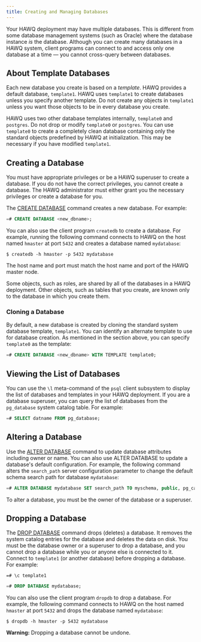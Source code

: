 ```yaml
---
title: Creating and Managing Databases
---
```


<!--
Licensed to the Apache Software Foundation (ASF) under one
or more contributor license agreements.  See the NOTICE file
distributed with this work for additional information
regarding copyright ownership.  The ASF licenses this file
to you under the Apache License, Version 2.0 (the
"License"); you may not use this file except in compliance
with the License.  You may obtain a copy of the License at

  http://www.apache.org/licenses/LICENSE-2.0

Unless required by applicable law or agreed to in writing,
software distributed under the License is distributed on an
"AS IS" BASIS, WITHOUT WARRANTIES OR CONDITIONS OF ANY
KIND, either express or implied.  See the License for the
specific language governing permissions and limitations
under the License.
-->

Your HAWQ deployment may have multiple databases. This is different from some database management systems \(such as Oracle\) where the database instance *is* the database. Although you can create many databases in a HAWQ system, client programs can connect to and access only one database at a time — you cannot cross-query between databases.

## About Template Databases <a id="topic3"></a>

Each new database you create is based on a *template*. HAWQ provides a default database, `template1`. HAWQ uses `template1` to create databases unless you specify another template. Do not create any objects in `template1` unless you want those objects to be in every database you create.

HAWQ uses two other database templates internally, `template0` and `postgres`. Do not drop or modify `template0` or `postgres`. You can use `template0` to create a completely clean database containing only the standard objects predefined by HAWQ at initialization. This may be necessary if you have modified `template1`.

## Creating a Database <a id="topic4"></a>

You must have appropriate privileges or be a HAWQ superuser to create a database. If you do not have the correct privileges, you cannot create a database. The HAWQ administrator must either grant you the necessary privileges or create a database for you.

The [CREATE DATABASE](../reference/sql/CREATE-DATABASE/index.html) command creates a new database. For example:

``` sql
=# CREATE DATABASE <new_dbname>;
```

You can also use the client program `createdb` to create a database. For example, running the following command connects to HAWQ on the host named `hmaster` at port `5432` and creates a database named `mydatabase`:

``` shell
$ createdb -h hmaster -p 5432 mydatabase
```

The host name and port must match the host name and port of the HAWQ master node.

Some objects, such as roles, are shared by all of the databases in a HAWQ deployment. Other objects, such as tables that you create, are known only to the database in which you create them.

### Cloning a Database <a id="topic5"></a>

By default, a new database is created by cloning the standard system database template, `template1`. You can identify an alternate template to use for database creation. As mentioned in the section above, you can specify `template0` as the template:

``` sql
=# CREATE DATABASE <new_dbname> WITH TEMPLATE template0;
```

## Viewing the List of Databases <a id="topic6"></a>

You can use the `\l` meta-command of the `psql` client subsystem to display the list of databases and templates in your HAWQ deployment. If you are a database superuser, you can query the list of databases from the `pg_database` system catalog table. For example:

``` sql
=# SELECT datname FROM pg_database;
```

## Altering a Database <a id="topic7"></a>

Use the [ALTER DATABASE](../reference/sql/ALTER-DATABASE/index.html) command to update database attributes including owner or name. You can also use ALTER DATABASE to update a database's default configuration. For example, the following command alters the `search_path` server configuration parameter to change the default schema search path for database `mydatabase`:

``` sql
=# ALTER DATABASE mydatabase SET search_path TO myschema, public, pg_catalog;
```

To alter a database, you must be the owner of the database or a superuser.

## Dropping a Database <a id="topic8"></a>

The [DROP DATABASE](../reference/sql/DROP-DATABASE/index.html) command drops \(deletes\) a database. It removes the system catalog entries for the database and deletes the data on disk. You must be the database owner or a superuser to drop a database, and you cannot drop a database while you or anyone else is connected to it. Connect to `template1` \(or another database\) before dropping a database. For example:

``` shell
=# \c template1
```
``` sql
=# DROP DATABASE mydatabase;
```

You can also use the client program `dropdb` to drop a database. For example, the following command connects to HAWQ on the host named `hmaster` at port `5432` and drops the database named `mydatabase`:

``` shell
$ dropdb -h hmaster -p 5432 mydatabase
```

**Warning:** Dropping a database cannot be undone.
